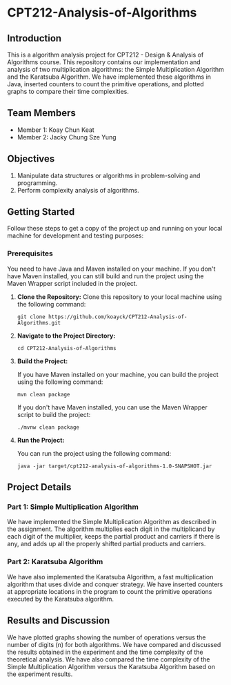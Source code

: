 # CPT212-Analysis-of-Algorithms

## Introduction

This is a algorithm analysis project for CPT212 - Design & Analysis of Algorithms course. This repository contains our implementation and analysis of two multiplication algorithms: the Simple Multiplication Algorithm and the Karatsuba Algorithm. We have implemented these algorithms in Java, inserted counters to count the primitive operations, and plotted graphs to compare their time complexities.

## Team Members

- Member 1: Koay Chun Keat
- Member 2: Jacky Chung Sze Yung

## Objectives

1. Manipulate data structures or algorithms in problem-solving and programming.
2. Perform complexity analysis of algorithms.

## Getting Started

Follow these steps to get a copy of the project up and running on your local machine for development and testing purposes:

### Prerequisites

You need to have Java and Maven installed on your machine. If you don't have Maven installed, you can still build and run the project using the Maven Wrapper script included in the project.

1.  **Clone the Repository:**
    Clone this repository to your local machine using the following command:

    `git clone https://github.com/koayck/CPT212-Analysis-of-Algorithms.git`

2.  **Navigate to the Project Directory:**

    `cd CPT212-Analysis-of-Algorithms`

3.  **Build the Project:**

    If you have Maven installed on your machine, you can build the project using the following command:

    `mvn clean package`

    If you don't have Maven installed, you can use the Maven Wrapper script to build the project:

    `./mvnw clean package`

4.  **Run the Project:**

    You can run the project using the following command:

    `java -jar target/cpt212-analysis-of-algorithms-1.0-SNAPSHOT.jar`

## Project Details

### Part 1: Simple Multiplication Algorithm

We have implemented the Simple Multiplication Algorithm as described in the assignment. The algorithm multiplies each digit in the multiplicand by each digit of the multiplier, keeps the partial product and carriers if there is any, and adds up all the properly shifted partial products and carriers.

### Part 2: Karatsuba Algorithm

We have also implemented the Karatsuba Algorithm, a fast multiplication algorithm that uses divide and conquer strategy. We have inserted counters at appropriate locations in the program to count the primitive operations executed by the Karatsuba algorithm.

## Results and Discussion

We have plotted graphs showing the number of operations versus the number of digits (n) for both algorithms. We have compared and discussed the results obtained in the experiment and the time complexity of the theoretical analysis. We have also compared the time complexity of the Simple Multiplication Algorithm versus the Karatsuba Algorithm based on the experiment results.

